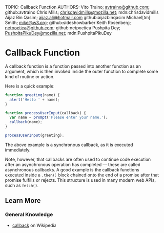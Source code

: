 TOPIC: Callback Function
AUTHORS: Vito Traino; avtraino@github.com; github:avtraino
         Chris Mills; chrisdavidmills@mozilla.net; mdn:chrisdavidmills
         Aijaz Bin Qasim; aijaz.ali@hotmail.com github:aijazbinqasim
         Michael[tm] Smith; mike@w3.org; github:sideshowbarker
         Keith Rosenberg; netpoetica@github.com; github:netpoetica
         Pushpita Dey; PushpitaPikuDey@mozilla.net; mdn:PushpitaPikuDey

# Callback Function

A callback function is a function passed into another function as an argument, which is then invoked
inside the outer function to complete some kind of routine or action.

Here is a quick example:

```javascript
function greeting(name) {
  alert('Hello ' + name);
}

function processUserInput(callback) {
  var name = prompt('Please enter your name.');
  callback(name);
}

processUserInput(greeting);
```

The above example is a synchronous callback, as it is executed immediately.

Note, however, that callbacks are often used to continue code execution after an asynchronous
operation has completed — these are called asynchronous callbacks. A good example is the callback
functions executed inside a `.then()` block chained onto the end of a promise after that promise
fulfills or rejects. This structure is used in many modern web APIs, such as `fetch()`.

## Learn More

### General Knowledge

- [callback](https://en.wikipedia.org/wiki/Callback_(computer_programming)) on Wikipedia
